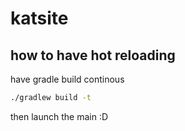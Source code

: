 # katsite

## how to have hot reloading

have gradle build continous
```bash
./gradlew build -t
```

then launch the main :D

